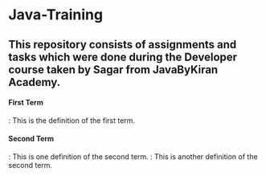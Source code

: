 # Java-Training
## This repository consists of assignments and tasks which were done during the Developer course taken by Sagar from JavaByKiran Academy.
#### First Term
: This is the definition of the first term.

#### Second Term
: This is one definition of the second term.
: This is another definition of the second term.

